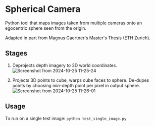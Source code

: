 # Spherical Camera
Python tool that maps images taken from multiple cameras onto an egocentric sphere seen from the origin.

Adapted in part from Magnus Gaertner's Master's Thesis (ETH Zurich).

## Stages
1. Deprojects depth imagery to 3D world coordinates.
![Screenshot from 2024-10-25 11-25-24](https://github.com/user-attachments/assets/9cd61c81-7458-455c-a739-f9552ca5dce4)

2. Projects 3D points to cube, warps cube faces to sphere. De-dupes points by choosing min-depth point per pixel in output sphere.
![Screenshot from 2024-10-25 11-26-01](https://github.com/user-attachments/assets/68aa0d99-dfc9-4f20-bc45-3040ab81e3f8)


## Usage
To run on a single test image:
`python test_single_image.py`
